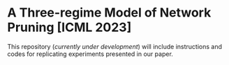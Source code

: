 # A Three-regime Model of Network Pruning [ICML 2023]



This repository (*currently under development*) will include instructions and codes for replicating experiments presented in our paper.





